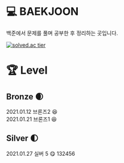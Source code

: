 # :computer: BAEKJOON
백준에서 문제를 풀며 공부한 후 정리하는 곳입니다.

[![solved.ac tier](http://mazassumnida.wtf/api/generate_badge?boj=gks3066)](https://solved.ac/gks3066)  

# :trophy: Level
## Bronze :waxing_crescent_moon:
2021.01.12 브론즈2 :satisfied:  
2021.01.21 브론즈1 :satisfied:

## Silver :first_quarter_moon:
2021.01.27 실버 5 :yum:
132456
